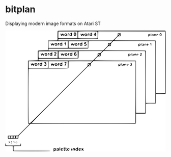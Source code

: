 # bitplan
Displaying modern image formats on Atari ST

 <img src="images/bitplanes.svg" height="50%"> 
